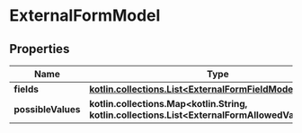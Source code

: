 
# ExternalFormModel

## Properties
| Name | Type | Description | Notes |
| ------------ | ------------- | ------------- | ------------- |
| **fields** | [**kotlin.collections.List&lt;ExternalFormFieldModel&gt;**](ExternalFormFieldModel.md) |  |  |
| **possibleValues** | **kotlin.collections.Map&lt;kotlin.String, kotlin.collections.List&lt;ExternalFormAllowedValueModel&gt;&gt;** |  |  |



